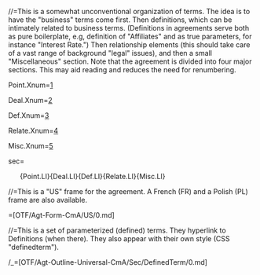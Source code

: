 //=This is a somewhat unconventional organization of terms.  The idea is to have the "business" terms come first.  Then definitions, which can be intimately related to business terms.  (Definitions in agreements serve both as pure boilerplate, e.g, definition of "Affiliates" and as true parameters, for instance "Interest Rate.")  Then relationship elements (this should take care of a vast range of background "legal" issues), and then a small "Miscellaneous" section.  Note that the agreement is divided into four major sections.  This may aid reading and reduces the need for renumbering.

Point.Xnum=<a href="#Point.Sec" class="xref">1</a>

Deal.Xnum=<a href="#Deal.Sec" class="xref">2</a>

Def.Xnum=<a href="#Def.Sec" class="xref">3</a>

Relate.Xnum=<a href="#Relate.Sec" class="xref">4</a>

Misc.Xnum=<a href="#Misc.Sec" class="xref">5</a>

sec=<ol>{Point.LI}{Deal.LI}{Def.LI}{Relate.LI}{Misc.LI}</ol>

//=This is a "US" frame for the agreement.  A French (FR) and a Polish (PL) frame are also available.
 
=[OTF/Agt-Form-CmA/US/0.md]

//=This is a set of parameterized (defined) terms.  They hyperlink to Definitions (when there).  They also appear with their own style (CSS "definedterm").  
     
/_=[OTF/Agt-Outline-Universal-CmA/Sec/DefinedTerm/0.md]
